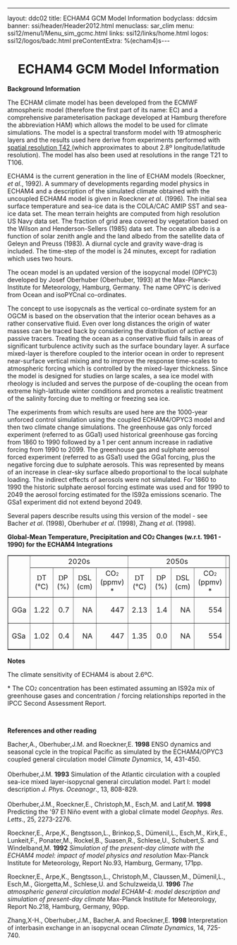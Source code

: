 ---
layout: ddc02
title: ECHAM4 GCM Model Information
bodyclass: ddcsim
banner: ssi/header/Header2012.html
menuclass: sar_clim
menu: ssi12/menu1/Menu_sim_gcmc.html
links: ssi12/links/home.html
logos: ssi12/logos/badc.html
preContentExtra: %(echam4)s---
 <div id="pagetitle">
 <h1 align="center">ECHAM4 GCM Model Information </h1>
 </div>
 <!-- End of Page Title Block -->
 
 
 <!-- Insert Model Info Here -->
 <P><B>Background Information</B></P>
 
 <P>The ECHAM climate model has been developed from the ECMWF atmospheric
 model (therefore the first part of its name: EC) and a comprehensive
 parameterisation package developed at Hamburg therefore the abbreviation
 HAM) which allows the model to be used for climate simulations.
 The model is a spectral transform model with 19 atmospheric layers
 and the results used here derive from experiments performed with
 <A HREF="echam4_grid.html"> spatial resolution T42 </A>(which
 approximates to about 2.8&ordm; longitude/latitude resolution). The
 model has also been used at resolutions in the range T21 to T106.</P>
 
 <P>ECHAM4 is the current generation in the line of ECHAM models
 (Roeckner, <I>et al</I>., 1992). A summary of developments regarding
 model physics in ECHAM4 and a description of the simulated climate
 obtained with the uncoupled ECHAM4 model is given in Roeckner
 <I>et al</I>. (1996). The initial sea surface temperature and
 sea-ice data is the COLA/CAC AMIP SST and sea-ice data set. The
 mean terrain heights are computed from high resolution US Navy
 data set. The fraction of grid area covered by vegetation based
 on the Wilson and Henderson-Sellers (1985) data set. The ocean
 albedo is a function of solar zenith angle and the land albedo
 from the satellite data of Geleyn and Preuss (1983). A diurnal
 cycle and gravity wave-drag is included. The time-step of the
 model is 24 minutes, except for radiation which uses two hours.</P>
 
 <P>The ocean model is an updated version of the isopycnal model
 (OPYC3) developed by Josef Oberhuber (Oberhuber, 1993) at the
 Max-Planck-Institute for Meteorology, Hamburg, Germany. The name
 OPYC is derived from Ocean and isoPYCnal co-ordinates.</P>
 
 <P>The concept to use isopycnals as the vertical co-ordinate system
 for an OGCM is based on the observation that the interior ocean
 behaves as a rather conservative fluid. Even over long distances
 the origin of water masses can be traced back by considering the
 distribution of active or passive tracers. Treating the ocean
 as a conservative fluid fails in areas of significant turbulence
 activity such as the surface boundary layer. A surface mixed-layer
 is therefore coupled to the interior ocean in order to represent
 near-surface vertical mixing and to improve the response time-scales
 to atmospheric forcing which is controlled by the mixed-layer
 thickness. Since the model is designed for studies on large scales,
 a sea ice model with rheology is included and serves the purpose
 of de-coupling the ocean from extreme high-latitude winter conditions
 and promotes a realistic treatment of the salinity forcing due
 to melting or freezing sea ice.</P>
 
 <P>The experiments from which results are used here are the 1000-year
 unforced control simulation using the coupled ECHAM4/OPYC3 model
 and then two climate change simulations. The greenhouse gas only
 forced experiment (referred to as GGa1) used historical greenhouse
 gas forcing from 1860 to 1990 followed by a 1 per cent annum increase
 in radiative forcing from 1990 to 2099. The greenhouse gas and
 sulphate aerosol forced experiment (referred to as GSa1) used
 the GGa1 forcing, plus the negative forcing due to sulphate aerosols.
 This was represented by means of an increase in clear-sky surface
 albedo proportional to the local sulphate loading. The indirect
 effects of aerosols were not simulated. For 1860 to 1990 the historic
 sulphate aerosol forcing estimate was used and for 1990 to 2049
 the aerosol forcing estimated for the IS92a emissions scenario.
 The GSa1 experiment did not extend beyond 2049.</P>
 
 <P>Several papers describe results using this version of the model - see Bacher
 <I>et al</I>. (1998), Oberhuber <I>et al</I>. (1998), Zhang <I>et al</I>. (1998).</P>
 
 <P><B>Global-Mean Temperature, Precipitation and CO<FONT SIZE="-2">2</FONT> Changes
 (w.r.t. 1961 - 1990) for the ECHAM4 Integrations</B></P>
 
 <TABLE WIDTH="95%" BORDER="1" align="center" CELLPADDING="0" CELLSPACING="2">
 <TR>
 <TD ROWSPAN="2" ></TD>
 <TD COLSPAN="4" align="center">2020s</TD>
 <TD COLSPAN="4" align="center">2050s</TD>
 <TD COLSPAN="4" align="center">2080s</TD>
 </TR>
 <TR>
 <TD ALIGN="CENTER" HEIGHT="33" WIDTH="8%"><FONT FACE="Symbol">D</FONT>T<BR
 CLEAR="ALL">(&deg;C)</TD>
 <TD ALIGN="CENTER" WIDTH="8%" HEIGHT="33"><FONT FACE="Symbol">D</FONT>P<BR
 CLEAR="ALL">(%)</TD>
 <TD ALIGN="CENTER" WIDTH="8%" HEIGHT="33"><FONT FACE="Symbol">D</FONT>SL<BR
 CLEAR="ALL">(cm)</TD>
 <TD ALIGN="CENTER" WIDTH="8%" HEIGHT="33">CO<FONT SIZE="-2">2</FONT><BR
 CLEAR="ALL">(ppmv) *</TD>
 <TD ALIGN="CENTER" WIDTH="8%" HEIGHT="33"><FONT FACE="Symbol">D</FONT>T<BR
 CLEAR="ALL">(&deg;C)</TD>
 <TD ALIGN="CENTER" WIDTH="8%" HEIGHT="33"><FONT FACE="Symbol">D</FONT>P<BR
 CLEAR="ALL">(%)</TD>
 <TD ALIGN="CENTER" WIDTH="8%" HEIGHT="33"><FONT FACE="Symbol">D</FONT>SL<BR
 CLEAR="ALL">(cm)</TD>
 <TD ALIGN="CENTER" WIDTH="8%" HEIGHT="33">CO<FONT SIZE="-2">2
 </FONT><BR CLEAR="ALL">(ppmv) *</TD>
 <TD ALIGN="CENTER" WIDTH="8%" HEIGHT="33"><FONT FACE="Symbol">D</FONT>T<BR
 CLEAR="ALL">(&deg;C)</TD>
 <TD ALIGN="CENTER" WIDTH="8%" HEIGHT="33"><FONT FACE="Symbol">D</FONT>
 P<BR CLEAR="ALL">(%)</TD>
 <TD ALIGN="CENTER" WIDTH="8%" HEIGHT="33"><FONT FACE="Symbol">D</FONT>SL<BR
 CLEAR="ALL">(cm)</TD>
 <TD ALIGN="CENTER" WIDTH="8%" HEIGHT="33">CO<FONT SIZE="-2">2
 </FONT><BR CLEAR="ALL">(ppmv) *</TD>
 </TR>
 <TR>
 <TD WIDTH="8%" HEIGHT="17">GGa</TD>
 <TD WIDTH="8%" HEIGHT="17">
 <P ALIGN=RIGHT>1.22</TD>
 <TD WIDTH="8%" HEIGHT="17">
 <P ALIGN=RIGHT>0.7</TD>
 <TD WIDTH="8%" HEIGHT="17">
 <P ALIGN=RIGHT>NA</TD>
 <TD WIDTH="8%" HEIGHT="17">
 <P ALIGN=RIGHT>447</TD>
 <TD WIDTH="8%" HEIGHT="17">
 <P ALIGN=RIGHT>2.13</TD>
 <TD WIDTH="8%" HEIGHT="17">
 <P ALIGN=RIGHT>1.4</TD>
 <TD WIDTH="8%" HEIGHT="17">
 <P ALIGN=RIGHT>NA</TD>
 <TD WIDTH="8%" HEIGHT="17">
 <P ALIGN=RIGHT>554</TD>
 <TD WIDTH="8%" HEIGHT="17">
 <P ALIGN=RIGHT>3.02</TD>
 <TD WIDTH="8%" HEIGHT="17">
 <P ALIGN=RIGHT>2.1</TD>
 <TD WIDTH="8%" HEIGHT="17">
 <P ALIGN=RIGHT>NA</TD>
 <TD WIDTH="8%" HEIGHT="17">
 <P ALIGN=RIGHT>697</TD>
 </TR>
 <TR>
 <TD WIDTH="8%" HEIGHT="17">GSa</TD>
 <TD WIDTH="8%" HEIGHT="17">
 <P ALIGN=RIGHT>1.02</TD>
 <TD WIDTH="8%" HEIGHT="17">
 <P ALIGN=RIGHT>0.4</TD>
 <TD WIDTH="8%" HEIGHT="17">
 <P ALIGN=RIGHT>NA</TD>
 <TD WIDTH="8%" HEIGHT="17">
 <P ALIGN=RIGHT>447</TD>
 <TD WIDTH="8%" HEIGHT="17">
 <P ALIGN=RIGHT>1.35</TD>
 <TD WIDTH="8%" HEIGHT="17">
 <P ALIGN=RIGHT>0.0</TD>
 <TD WIDTH="8%" HEIGHT="17">
 <P ALIGN=RIGHT>NA</TD>
 <TD WIDTH="8%" HEIGHT="17">
 <P ALIGN=RIGHT>554</TD>
 <TD WIDTH="8%" HEIGHT="17">
 <P ALIGN=RIGHT>NA</TD>
 <TD WIDTH="8%" HEIGHT="17">
 <P ALIGN=RIGHT>NA</TD>
 <TD WIDTH="8%" HEIGHT="17">
 <P ALIGN=RIGHT>NA</TD>
 <TD WIDTH="8%" HEIGHT="17">
 <P ALIGN=RIGHT>697</TD>
 </TR>
 </TABLE>
 
 <P><B>Notes</B></P>
 <P>The climate sensitivity of ECHAM4 is about 2.6&ordm;C.</P>
 <P>* The CO<FONT SIZE="-2">2</FONT> concentration has been estimated
 assuming an IS92a mix of greenhouse gases and concentration /
 forcing relationships reported in the IPCC Second Assessment Report.</P>
 
 <P>&nbsp;</P>
 
 <P><B>References and other reading</B></P>
 
 <P>Bacher,A., Oberhuber,J.M. and Roeckner,E. <B>1998</B> ENSO
 dynamics and seasonal cycle in the tropical Pacific as simulated
 by the ECHAM4/OPYC3 coupled general circulation model <I>Climate
 Dynamics</I>, 14, 431-450.<BR>
 <BR>
 Oberhuber,J.M. <B>1993</B> Simulation of the Atlantic circulation
 with a coupled sea-ice mixed layer-isopycnal general circulation
 model. Part I: model description <I>J. Phys. Oceanogr</I>., 13,
 808-829.<BR>
 <BR>
 Oberhuber,J.M., Roeckner,E., Christoph,M., Esch,M. and Latif,M.
 <B>1998</B> Predicting the '97 El Ni&ntilde;o event with a global
 climate model <I>Geophys. Res. Letts</I>., 25, 2273-2276.</P>
 
 <P>Roeckner,E., Arpe,K., Bengtsson,L., Brinkop,S., D&uuml;menil,L.,
 Esch,M., Kirk,E., Lunkeit,F., Ponater,M., Rockel,B., Suasen,R.,
 Schlese,U., Schubert,S. and Windelband,M. <B>1992</B> <I>Simulation
 of the present-day climate with the ECHAM4 model: impact of model
 physics and resolution</I> Max-Planck Institute for Meteorology,
 Report No.93, Hamburg, Germany, 171pp.</P>
 
 <P>Roeckner,E., Arpe,K., Bengtsson,L., Christoph,M., Claussen,M.,
 D&uuml;menil,L., Esch,M., Giorgetta,M., Schlese,U. and Schulzweida,U.
 <B>1996</B> <I>The atmospheric general circulation model ECHAM-4:
 model description and simulation of present-day climate<B> </B></I>Max-Planck
 Institute for Meteorology, Report No.218, Hamburg, Germany, 90pp.</P>
 
 <P>Zhang,X-H., Oberhuber,J.M., Bacher,A. and Roeckner,E. <B>1998</B>
 Interpretation of interbasin exchange in an isopycnal ocean <I>Climate
 Dynamics</I>, 14, 725-740.
 
 <p>&nbsp;</p>
 
 
 
 <p></p>
 
 <!-- end of center column -->
